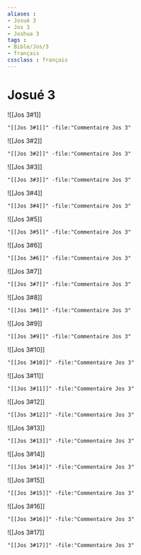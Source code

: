 ```yaml
---
aliases : 
- Josué 3
- Jos 3
- Joshua 3
tags : 
- Bible/Jos/3
- français
cssclass : français
---
```


# Josué 3

![[Jos 3#1]]

```query
"[[Jos 3#1]]" -file:"Commentaire Jos 3"
```

![[Jos 3#2]]

```query
"[[Jos 3#2]]" -file:"Commentaire Jos 3"
```

![[Jos 3#3]]

```query
"[[Jos 3#3]]" -file:"Commentaire Jos 3"
```

![[Jos 3#4]]

```query
"[[Jos 3#4]]" -file:"Commentaire Jos 3"
```

![[Jos 3#5]]

```query
"[[Jos 3#5]]" -file:"Commentaire Jos 3"
```

![[Jos 3#6]]

```query
"[[Jos 3#6]]" -file:"Commentaire Jos 3"
```

![[Jos 3#7]]

```query
"[[Jos 3#7]]" -file:"Commentaire Jos 3"
```

![[Jos 3#8]]

```query
"[[Jos 3#8]]" -file:"Commentaire Jos 3"
```

![[Jos 3#9]]

```query
"[[Jos 3#9]]" -file:"Commentaire Jos 3"
```

![[Jos 3#10]]

```query
"[[Jos 3#10]]" -file:"Commentaire Jos 3"
```

![[Jos 3#11]]

```query
"[[Jos 3#11]]" -file:"Commentaire Jos 3"
```

![[Jos 3#12]]

```query
"[[Jos 3#12]]" -file:"Commentaire Jos 3"
```

![[Jos 3#13]]

```query
"[[Jos 3#13]]" -file:"Commentaire Jos 3"
```

![[Jos 3#14]]

```query
"[[Jos 3#14]]" -file:"Commentaire Jos 3"
```

![[Jos 3#15]]

```query
"[[Jos 3#15]]" -file:"Commentaire Jos 3"
```

![[Jos 3#16]]

```query
"[[Jos 3#16]]" -file:"Commentaire Jos 3"
```

![[Jos 3#17]]

```query
"[[Jos 3#17]]" -file:"Commentaire Jos 3"
```

